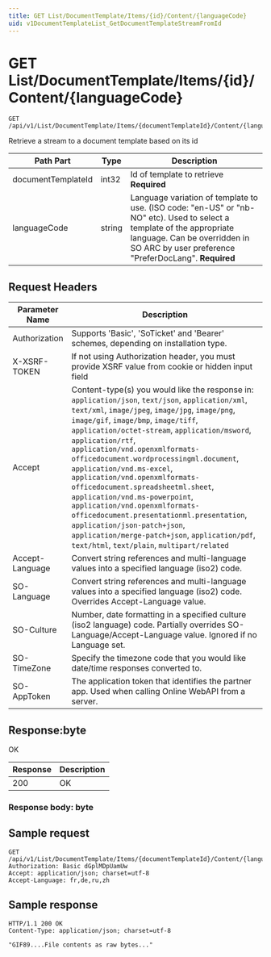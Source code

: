 ```yaml
---
title: GET List/DocumentTemplate/Items/{id}/Content/{languageCode}
uid: v1DocumentTemplateList_GetDocumentTemplateStreamFromId
---
```


# GET List/DocumentTemplate/Items/{id}/Content/{languageCode}

```http
GET /api/v1/List/DocumentTemplate/Items/{documentTemplateId}/Content/{languageCode}
```

Retrieve a stream to a document template based on its id






| Path Part | Type | Description |
|-----------|------|-------------|
| documentTemplateId | int32 | Id of template to retrieve **Required** |
| languageCode | string | Language variation of template to use. (ISO code: "en-US" or "nb-NO" etc). Used to select a template of the appropriate language. Can be overridden in SO ARC by user preference "PreferDocLang". **Required** |



## Request Headers

| Parameter Name | Description |
|----------------|-------------|
| Authorization  | Supports 'Basic', 'SoTicket' and 'Bearer' schemes, depending on installation type. |
| X-XSRF-TOKEN   | If not using Authorization header, you must provide XSRF value from cookie or hidden input field |
| Accept         | Content-type(s) you would like the response in: `application/json`, `text/json`, `application/xml`, `text/xml`, `image/jpeg`, `image/jpg`, `image/png`, `image/gif`, `image/bmp`, `image/tiff`, `application/octet-stream`, `application/msword`, `application/rtf`, `application/vnd.openxmlformats-officedocument.wordprocessingml.document`, `application/vnd.ms-excel`, `application/vnd.openxmlformats-officedocument.spreadsheetml.sheet`, `application/vnd.ms-powerpoint`, `application/vnd.openxmlformats-officedocument.presentationml.presentation`, `application/json-patch+json`, `application/merge-patch+json`, `application/pdf`, `text/html`, `text/plain`, `multipart/related` |
| Accept-Language | Convert string references and multi-language values into a specified language (iso2) code. |
| SO-Language | Convert string references and multi-language values into a specified language (iso2) code. Overrides Accept-Language value. |
| SO-Culture | Number, date formatting in a specified culture (iso2 language) code. Partially overrides SO-Language/Accept-Language value. Ignored if no Language set. |
| SO-TimeZone | Specify the timezone code that you would like date/time responses converted to. |
| SO-AppToken | The application token that identifies the partner app. Used when calling Online WebAPI from a server. |


## Response:byte

OK

| Response | Description |
|----------------|-------------|
| 200 | OK |

### Response body: byte


## Sample request

```http!
GET /api/v1/List/DocumentTemplate/Items/{documentTemplateId}/Content/{languageCode}
Authorization: Basic dGplMDpUamUw
Accept: application/json; charset=utf-8
Accept-Language: fr,de,ru,zh
```

## Sample response

```http_
HTTP/1.1 200 OK
Content-Type: application/json; charset=utf-8

"GIF89....File contents as raw bytes..."
```